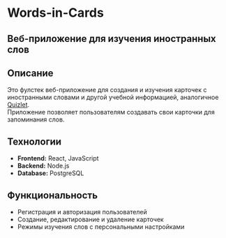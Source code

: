 # Words-in-Cards
## Веб-приложение для изучения иностранных слов

## Описание
Это фулстек веб-приложение для создания и изучения карточек с иностранными словами и другой учебной информацией, аналогичное [Quizlet](https://quizlet.com/).  
Приложение позволяет пользователям создавать свои карточки для запоминания слов.

## Технологии
- **Frontend:** React, JavaScript
- **Backend:** Node.js
- **Database:** PostgreSQL

## Функциональность
- Регистрация и авторизация пользователей
- Создание, редактирование и удаление карточек
- Режимы изучения слов с персональными настройками